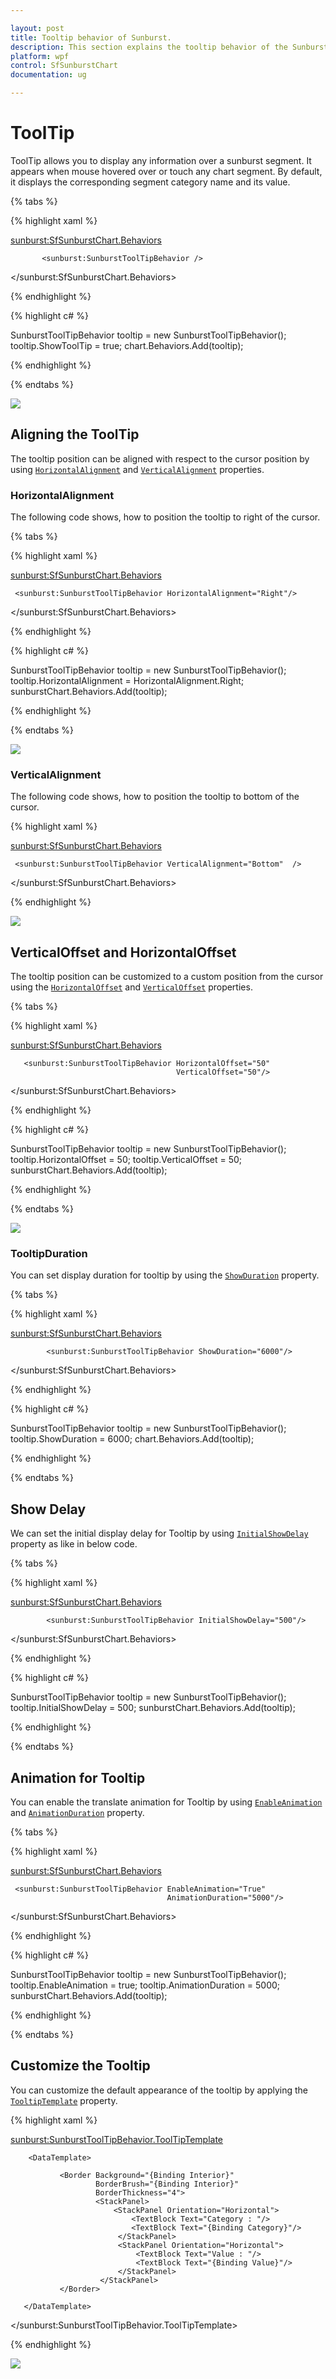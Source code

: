 ```yaml
---

layout: post
title: Tooltip behavior of Sunburst.
description: This section explains the tooltip behavior of the SunburstChart.
platform: wpf 
control: SfSunburstChart 
documentation: ug

---
```


# ToolTip

ToolTip allows you to display any information over a sunburst segment. It appears when mouse hovered over or touch any chart segment. By default, it displays the corresponding segment category name and its value.

{% tabs %}

{% highlight xaml %}

 <sunburst:SfSunburstChart.Behaviors>
             
           <sunburst:SunburstToolTipBehavior />
                
 </sunburst:SfSunburstChart.Behaviors>

{% endhighlight %}

{% highlight c# %}

SunburstToolTipBehavior tooltip = new SunburstToolTipBehavior();
tooltip.ShowToolTip = true;
chart.Behaviors.Add(tooltip);

{% endhighlight %}

{% endtabs %}


![](Tooltip_images/Tooltip_img1.jpeg)


## Aligning the ToolTip

The tooltip position can be aligned with respect to the cursor position by using [`HorizontalAlignment`](https://help.syncfusion.com/cr/wpf/Syncfusion.UI.Xaml.SunburstChart.SunburstToolTipBehavior.html#Syncfusion_UI_Xaml_SunburstChart_SunburstToolTipBehavior_HorizontalAlignment) and [`VerticalAlignment`](https://help.syncfusion.com/cr/wpf/Syncfusion.UI.Xaml.SunburstChart.SunburstToolTipBehavior.html#Syncfusion_UI_Xaml_SunburstChart_SunburstToolTipBehavior_VerticalAlignment) properties.

### HorizontalAlignment

The following code shows, how to position the tooltip to right of the cursor.

{% tabs %}

{% highlight xaml %}

<sunburst:SfSunburstChart.Behaviors>

     <sunburst:SunburstToolTipBehavior HorizontalAlignment="Right"/>

</sunburst:SfSunburstChart.Behaviors>

{% endhighlight %}

{% highlight c# %}

SunburstToolTipBehavior tooltip = new SunburstToolTipBehavior();
tooltip.HorizontalAlignment = HorizontalAlignment.Right;
sunburstChart.Behaviors.Add(tooltip);

{% endhighlight %}

{% endtabs %}

![](Tooltip_images/Tooltip_img2.jpeg)


### VerticalAlignment

The following code shows, how to position the tooltip to bottom of the cursor.

{% highlight xaml %}

<sunburst:SfSunburstChart.Behaviors>

     <sunburst:SunburstToolTipBehavior VerticalAlignment="Bottom"  />

</sunburst:SfSunburstChart.Behaviors>

{% endhighlight %}

![](Tooltip_images/Tooltip_img3.jpeg)


## VerticalOffset and HorizontalOffset

The tooltip position can be customized to a custom position from the cursor using the [`HorizontalOffset`](https://help.syncfusion.com/cr/wpf/Syncfusion.UI.Xaml.SunburstChart.SunburstToolTipBehavior.html#Syncfusion_UI_Xaml_SunburstChart_SunburstToolTipBehavior_HorizontalOffset) and [`VerticalOffset`](https://help.syncfusion.com/cr/wpf/Syncfusion.UI.Xaml.SunburstChart.SunburstToolTipBehavior.html#Syncfusion_UI_Xaml_SunburstChart_SunburstToolTipBehavior_VerticalOffset) properties.

{% tabs %}

{% highlight xaml %}

<sunburst:SfSunburstChart.Behaviors>

       <sunburst:SunburstToolTipBehavior HorizontalOffset="50"
                                         VerticalOffset="50"/>

</sunburst:SfSunburstChart.Behaviors>

{% endhighlight %}

{% highlight c# %}

SunburstToolTipBehavior tooltip = new SunburstToolTipBehavior();
tooltip.HorizontalOffset = 50;
tooltip.VerticalOffset = 50;
sunburstChart.Behaviors.Add(tooltip);

{% endhighlight %}

{% endtabs %}


![](Tooltip_images/Tooltip_img4.jpeg)


### TooltipDuration

You can set display duration for tooltip by using the [`ShowDuration`](https://help.syncfusion.com/cr/wpf/Syncfusion.UI.Xaml.SunburstChart.SunburstToolTipBehavior.html#Syncfusion_UI_Xaml_SunburstChart_SunburstToolTipBehavior_ShowDuration) property.

{% tabs %}

{% highlight xaml %}

<sunburst:SfSunburstChart.Behaviors>

            <sunburst:SunburstToolTipBehavior ShowDuration="6000"/>

</sunburst:SfSunburstChart.Behaviors>

{% endhighlight %}

{% highlight c# %}

SunburstToolTipBehavior tooltip = new SunburstToolTipBehavior();
tooltip.ShowDuration = 6000;
chart.Behaviors.Add(tooltip);

{% endhighlight %}

{% endtabs %}

## Show Delay

We can set the initial display delay for Tooltip by using [`InitialShowDelay`](https://help.syncfusion.com/cr/wpf/Syncfusion.UI.Xaml.SunburstChart.SunburstToolTipBehavior.html#Syncfusion_UI_Xaml_SunburstChart_SunburstToolTipBehavior_InitialShowDelay) property as like in below code. 

{% tabs %}

{% highlight xaml %}

<sunburst:SfSunburstChart.Behaviors>

            <sunburst:SunburstToolTipBehavior InitialShowDelay="500"/>
                
</sunburst:SfSunburstChart.Behaviors>

{% endhighlight %}

{% highlight c# %}

SunburstToolTipBehavior tooltip = new SunburstToolTipBehavior();
tooltip.InitialShowDelay = 500;
sunburstChart.Behaviors.Add(tooltip);

{% endhighlight %}

{% endtabs %}

## Animation for Tooltip

You can enable the translate animation for Tooltip by using [`EnableAnimation`](https://help.syncfusion.com/cr/wpf/Syncfusion.UI.Xaml.SunburstChart.SunburstToolTipBehavior.html#Syncfusion_UI_Xaml_SunburstChart_SunburstToolTipBehavior_EnableAnimation) and [`AnimationDuration`](https://help.syncfusion.com/cr/wpf/Syncfusion.UI.Xaml.SunburstChart.SunburstToolTipBehavior.html#Syncfusion_UI_Xaml_SunburstChart_SunburstToolTipBehavior_AnimationDuration) property.

{% tabs %}

{% highlight xaml %}

<sunburst:SfSunburstChart.Behaviors>

     <sunburst:SunburstToolTipBehavior EnableAnimation="True" 
                                       AnimationDuration="5000"/>

</sunburst:SfSunburstChart.Behaviors>

{% endhighlight %}

{% highlight c# %}

SunburstToolTipBehavior tooltip = new SunburstToolTipBehavior();
tooltip.EnableAnimation = true;
tooltip.AnimationDuration = 5000;
sunburstChart.Behaviors.Add(tooltip);

{% endhighlight %}

{% endtabs %}

## Customize the Tooltip

You can customize the default appearance of the tooltip by applying the [`TooltipTemplate`](https://help.syncfusion.com/cr/wpf/Syncfusion.UI.Xaml.SunburstChart.SunburstToolTipBehavior.html#Syncfusion_UI_Xaml_SunburstChart_SunburstToolTipBehavior_ToolTipTemplate) property.

{% highlight xaml %}

<sunburst:SunburstToolTipBehavior.ToolTipTemplate>
                        
        <DataTemplate>
                            
               <Border Background="{Binding Interior}"
                       BorderBrush="{Binding Interior}"
                       BorderThickness="4">
                       <StackPanel>
                           <StackPanel Orientation="Horizontal">
                               <TextBlock Text="Category : "/>
                               <TextBlock Text="{Binding Category}"/>
                            </StackPanel>
                            <StackPanel Orientation="Horizontal">
                                <TextBlock Text="Value : "/>
                                <TextBlock Text="{Binding Value}"/>
                            </StackPanel>
                        </StackPanel>
               </Border>
                            
       </DataTemplate>
                        
</sunburst:SunburstToolTipBehavior.ToolTipTemplate>

{% endhighlight %}

![](Tooltip_images/Tooltip_img5.jpeg)



